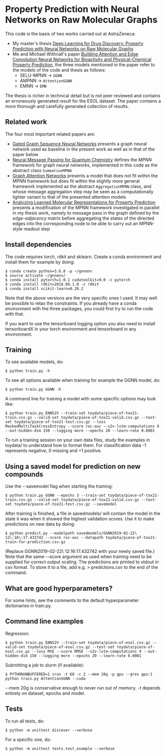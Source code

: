 # Property Prediction with Neural Networks on Raw Molecular Graphs

This code is the basis of two works carried out at AstraZeneca:

* My master's thesis [Deep Learning for Drug Discovery: Property Prediction with Neural Networks on Raw Molecular Graphs](https://odr.chalmers.se/handle/20.500.12380/256629?locale=en)
* Me and Michael Withnall's paper [Building Attention and Edge Convolution Neural Networks for Bioactivity and Physical-Chemical Property Prediction](https://chemrxiv.org/articles/Building_Attention_and_Edge_Convolution_Neural_Networks_for_Bioactivity_and_Physical-Chemical_Property_Prediction/9873599), the three models mentioned in the paper refer to the models of the code and thesis as follows:
  * SELU-MPNN -> `GGNN`
  * AMPNN -> `AttentionGGNN`
  * EMNN -> `EMN`

The thesis is richer in technical detail but is not peer reviewed and contains an erroneously generated result for the ESOL dataset. The paper contains a more thorough and carefully generated collection of results.


## Related work

The four most important related papers are:

* [Gated Graph Sequence Neural Networks](https://arxiv.org/abs/1511.05493) presents a graph neural network used as baseline in the present work as well as in that of the paper below
* [Neural Message Passing for Quantum Chemistry](https://arxiv.org/abs/1704.01212) defines the *MPNN* framework for graph neural networks, implemented in this code as the abstract class `SummationMPNN`
* [Graph Attention Networks](https://arxiv.org/abs/1710.10903) presents a model that does not fit within the MPNN framework but does fit within the slightly more general framework implemented as the abstract `AggregationMPNN` class, and whose message aggregation step may be seen as a computationally lighter variant to that of the presented attention models
* [Analyzing Learned Molecular Representations for Property Prediction](https://arxiv.org/abs/1904.01561) presents a modification of the MPNN framework investigated in parallel in my thesis work, namely to message pass in the graph defined by the *edge-adjacency* matrix before aggregating the states of the directed edges into the corresponding node to be able to carry out an MPNN-style readout step


## Install dependencies

The code requires torch, rdkit and sklearn. Create a conda environment and install them for example by doing:

    $ conda create python=3.6.8 -p ~/gnnenv
    $ source activate ~/gnnenv/
    $ conda install pytorch=1.0.1 cudatoolkit=9.0 -c pytorch
    $ conda install rdkit=2018.09.1.0 -c rdkit
    $ conda install scikit-learn=0.20.2

Note that the above versions are the very specific ones I used. It may well be possible to relax the constraints. If you already have a conda environment with the three packages, you could first try to run the code with that.

If you want to use the tensorboard logging option you also need to install tensorboardX in your torch environment and tensorboard in any environment.


## Training

To see available models, do:

    $ python train.py -h

To see all options available when training for example the GGNN model, do:

    $ python train.py GGNN -h

A command line for training a model with some specific options may look like:

    $ python train.py ENNS2V --train-set toydata/piece-of-tox21-train.csv.gz --valid-set toydata/piece-of-tox21-valid.csv.gz --test-set toydata/piece-of-tox21-test.csv.gz --loss MaskedMultiTaskCrossEntropy --score roc-auc --s2v-lstm-computations 9 --out-hidden-dim 150 --logging more --epochs 20 --learn-rate 0.0001

To run a training session on your own data files, study the examples in toydata/ to understand how to format them. For classification data -1 represents negative, 0 missing and +1 positive.


## Using a saved model for prediction on new compounds

Use the --savemodel flag when starting the training:

    $ python train.py GGNN --epochs 3 --train-set toydata/piece-of-tox21-train.csv.gz --valid-set toydata/piece-of-tox21-valid.csv.gz --test-set toydata/piece-of-tox21-test.csv.gz --savemodel

After training is finished, a file in savedmodels/ will contain the model in the state it was when it showed the highest validation scores. Use it to make predictions on new data by doing:

    $ python predict.py --modelpath savedmodels/GGNN2019-02-22\ 12\:16\:17.432742 --score roc-auc --datapath toydata/piece-of-tox21-train-for-prediction.csv.gz

(Replace GGNN2019-02-22\ 12\:16\:17.432742 with your newly saved file.) Note that the same --score argument as used when training need to be supplied for correct output scaling. The predictions are printed to stdout in csv format. To store it to a file, add e.g. > predictions.csv to the end of the command.


## What are good hyperparameters?

For some hints, see the comments to the default hyperparameter dictionaries in train.py.


## Command line examples

Regression:

    $ python train.py ENNS2V --train-set toydata/piece-of-esol.csv.gz --valid-set toydata/piece-of-esol.csv.gz --test-set toydata/piece-of-esol.csv.gz --loss MSE --score RMSE --s2v-lstm-computations 9 --out-hidden-dim 150 --logging more --epochs 20 --learn-rate 0.0001

Submitting a job to slurm (if available):

    $ PYTHONUNBUFFERED=1 srun -t 60 -c 2 --mem 20g -p gpu --gres gpu:1 python train.py AttentionGGNN --cuda

--mem 20g is conservative enough to never run out of memory. -t depends entirely on dataset, epochs and model.


## Tests

To run all tests, do:

    $ python -m unittest discover --verbose

For a specific one, do:

    $ python -m unittest tests.test_example --verbose
